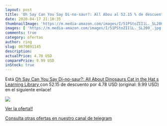 ```yaml
---
layout: post
title: 'Oh Say Can You Say Di-no-saur?: All Abou al 52.15 % de descuento'
date: 2020-04-17 21:10:35
thumbnailImage: 'https://m.media-amazon.com/images/I/51PStoZII1L._SL200_.jpg'
images: [ 'https://m.media-amazon.com/images/I/51PStoZII1L._SL200_.jpg' ]
comments: true
category: ofertas
author: ring
slug: 0679891145
description:
actualPrice: 4.78 USD
comparePrice: 9.99 USD
inStock: true
---
```


Está [Oh Say Can You Say Di-no-saur?: All About Dinosaurs  Cat in the Hat s Learning Library ](https://www.amazon.com/dp/0679891145/?tag=redken08-20) con 52.15 de descuento por 4.78 USD (original: 9.99 USD) en el siguiente enlace!

[![](https://m.media-amazon.com/images/I/51PStoZII1L._SL200_.jpg)](https://www.amazon.com/dp/0679891145/?tag=redken08-20)

[Ver la oferta!!](https://www.amazon.com/dp/0679891145/?tag=redken08-20)

[Consulta otras ofertas en nuestro canal de telegram](https://t.me/s/ofertas25)
